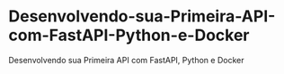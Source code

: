 # Desenvolvendo-sua-Primeira-API-com-FastAPI-Python-e-Docker
 Desenvolvendo sua Primeira API com FastAPI, Python e Docker
